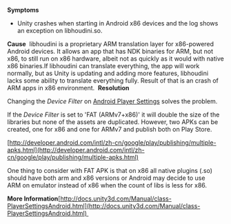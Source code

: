 **Symptoms**
- Unity crashes when starting in Android x86 devices and the log shows an exception on libhoudini.so.

**Cause**  libhoudini is a proprietary ARM translation layer for x86-powered Android devices. It allows an app that has NDK binaries for ARM, but not x86, to still run on x86 hardware, albeit not as quickly as it would with native x86 binaries.If libhoudini can translate everything, the app will work normally, but as Unity is updating and adding more features, libhoudini lacks some ability to translate everything fully. Result of that is an crash of ARM apps in x86 environment.  **Resolution**

Changing the  *Device Filter*  on [Android Player Settings](http://docs.unity3d.com/Manual/class-PlayerSettingsAndroid.html) solves the problem.



If the  *Device Filter*  is set to 'FAT (ARMv7+x86)' it will double the size of the libraries but none of the assets are duplicated. However, two APKs can be created, one for x86 and one for ARMv7 and publish both on Play Store.



[http://developer.android.com/intl/zh-cn/google/play/publishing/multiple-apks.html](http://developer.android.com/intl/zh-cn/google/play/publishing/multiple-apks.html)



One thing to consider with FAT APK is that on x86 all native plugins (.so) should have both arm and x86 versions or Android may decide to use ARM on emulator instead of x86 when the count of libs is less for x86.

**More Information**[http://docs.unity3d.com/Manual/class-PlayerSettingsAndroid.html](http://docs.unity3d.com/Manual/class-PlayerSettingsAndroid.html)       